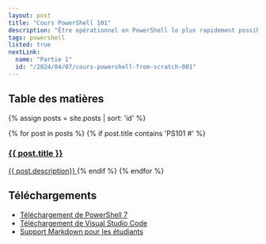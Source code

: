 ```yaml
---
layout: post
title: "Cours PowerShell 101"
description: "Être opérationnel en PowerShell le plus rapidement possible"
tags: powershell
listed: true
nextLink:
  name: "Partie 1"
  id: "/2024/04/07/cours-powershell-from-scratch-001"
---
```


## Table des matières

{% assign posts = site.posts | sort: 'id' %}
<div class="summary">
  {% for post in posts %}
    {% if post.title contains 'PS101 #' %}
      <a href="{{ post.id }}">
          <h3>{{ post.title }}</h3>
          <span>{{ post.description}}</span>
      </a>
    {% endif %}
  {% endfor %}
</div>

## Téléchargements

- [Téléchargement de PowerShell 7](https://learn.microsoft.com/powershell/scripting/install/installing-powershell-on-windows#msi)
- [Téléchargement de Visual Studio Code](https://code.visualstudio.com/)
- [Support Markdown pour les étudiants](/assets/files/PowerShell%20101.md)
